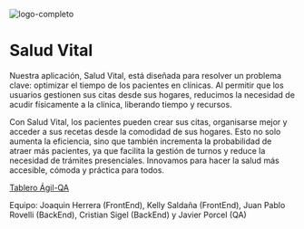 
![logo-completo](https://github.com/user-attachments/assets/6e16d323-572d-4bcb-85fe-d8b9e07c0c71)



#  Salud Vital

Nuestra aplicación, Salud Vital, está diseñada para resolver un problema clave: optimizar el tiempo de los pacientes en clínicas. Al permitir que los usuarios gestionen sus citas desde sus hogares, reducimos la necesidad de acudir físicamente a la clínica, liberando tiempo y recursos.

Con Salud Vital, los pacientes pueden crear sus citas, organisarse mejor y acceder a sus recetas desde la comodidad de sus hogares. Esto no solo aumenta la eficiencia, sino que también incrementa la probabilidad de atraer más pacientes, ya que facilita la gestión de turnos y reduce la necesidad de trámites presenciales. Innovamos para hacer la salud más accesible, cómoda y práctica para todos.

  [Tablero Ágil-QA](https://javierismasanchez.atlassian.net/jira/software/projects/SCRUM/boards/1/backlog  "Tablero Ágil-QA")

Equipo:
                            Joaquin Herrera (FrontEnd),
                            Kelly Saldaña (FrontEnd),
                            Juan Pablo Rovelli (BackEnd),
                            Cristian Sigel (BackEnd) y
                            Javier Porcel (QA)
